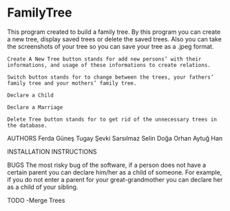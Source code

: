 
# FamilyTree
This program created to build a family tree.
By this program you can create a new tree, display saved trees or delete the saved trees. 
Also you can take the screenshots of your tree so you can save your tree as a .jpeg format.

	Create A New Tree button stands for add new persons’ with their informations, and usage of these informations to create relations.

	Switch button stands for to change between the trees, your fathers’ family tree and your mothers’ family tree.

	Declare a Child
	
	Declare a Marriage

	Delete Tree button stands for to get rid of the unnecessary trees in the database.


AUTHORS
Ferda Güneş 
Tugay Şevki Sarsılmaz 
Selin Doğa Orhan 
Aytuğ Han 

INSTALLATION INSTRUCTIONS

BUGS
The most risky bug of the software, if a person does not have a certain parent you can declare him/her as a child of someone. 
For example, if you do not enter a parent for your great-grandmother you can declare her as a child of your sibling. 

TODO
-Merge Trees
